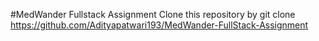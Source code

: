 #MedWander Fullstack Assignment
Clone this repository by 
git clone https://github.com/Adityapatwari193/MedWander-FullStack-Assignment
